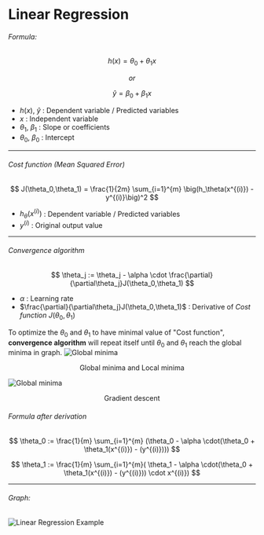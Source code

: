 # Linear Regression

###### Formula:

$$ h(x) = \theta_0 + \theta_1 x $$
<div style="text-align: center;"><i>or</i></div>

$$
\hat{y} = \beta_0 + \beta_1 x
$$

- $h(x)$, $\hat{y}$ : Dependent variable / Predicted variables
- $x$ : Independent variable
- $\theta_1$, $\beta_1$ : Slope or coefficients
- $\theta_0$, $\beta_0$ : Intercept

---

###### Cost function (Mean Squared Error)

$$
J(\theta_0,\theta_1) = \frac{1}{2m} \sum_{i=1}^{m} \big(h_\theta(x^{(i)}) - y^{(i)}\big)^2
$$

- $h_\theta(x^{(i)})$ : Dependent variable / Predicted variables
- $y^{(i)}$ : Original output value

---

###### Convergence algorithm

$$
\theta_j := \theta_j - \alpha \cdot \frac{\partial}{\partial\theta_j}J(\theta_0,\theta_1)
$$

- $\alpha$ : Learning rate
- $\frac{\partial}{\partial\theta_j}J(\theta_0,\theta_1)$ : Derivative of <i>Cost function</i> $J(\theta_0,\theta_1)$

To optimize the $\theta_0$ and $\theta_1$ to have minimal value of "Cost function", <b>convergence algorithm</b> will
repeat itself until
$\theta_0$ and $\theta_1$ reach the global minima in graph.
![Global minima](https://upload.wikimedia.org/wikipedia/commons/6/68/Extrema_example_original.svg)
<div style="text-align: center;">Global minima and Local minima</div>

![Global minima](https://i.sstatic.net/e4wjp.png)
<div style="text-align: center;">Gradient descent</div>

###### Formula after derivation

$$
\theta_0 := \frac{1}{m} \sum_{i=1}^{m} (\theta_0 - \alpha \cdot(\theta_0 + \theta_1(x^{(i)}) - (y^{(i)})))
$$

$$
\theta_1 := \frac{1}{m} \sum_{i=1}^{m}( \theta_1 - \alpha \cdot(\theta_0 + \theta_1(x^{(i)}) - (y^{(i)})) \cdot x^{(i)})
$$

---

###### Graph:

![Linear Regression Example](https://upload.wikimedia.org/wikipedia/commons/3/3a/Linear_regression.svg)
